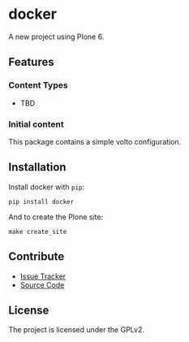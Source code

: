 # docker

A new project using Plone 6.

## Features

### Content Types

- TBD

### Initial content

This package contains a simple volto configuration.

Installation
------------

Install docker with `pip`:

```shell
pip install docker
```
And to create the Plone site:

```shell
make create_site
```

## Contribute

- [Issue Tracker](https://github.com/ufernandezdiez/docker/issues)
- [Source Code](https://github.com/ufernandezdiez/docker/)

## License

The project is licensed under the GPLv2.
